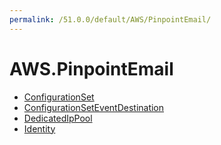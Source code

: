 ```yaml
---
permalink: /51.0.0/default/AWS/PinpointEmail/
---
```


# AWS.PinpointEmail



* [ConfigurationSet](ConfigurationSet.md)
* [ConfigurationSetEventDestination](ConfigurationSetEventDestination.md)
* [DedicatedIpPool](DedicatedIpPool.md)
* [Identity](Identity.md)